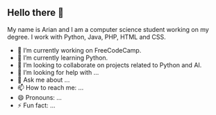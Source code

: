 ## Hello there 👋

My name is Arian and I am a computer science student working on my degree. I work with Python, Java, PHP, HTML and CSS. 

- 🔭 I’m currently working on FreeCodeCamp.
- 🌱 I’m currently learning Python.
- 👯 I’m looking to collaborate on projects related to Python and AI.
- 🤔 I’m looking for help with ...
- 💬 Ask me about ...
- 📫 How to reach me: ...
- 😄 Pronouns: ...
- ⚡ Fun fact: ...
<!--
**ArianDK/ArianDK** is a ✨ _special_ ✨ repository because its `README.md` (this file) appears on your GitHub profile.
